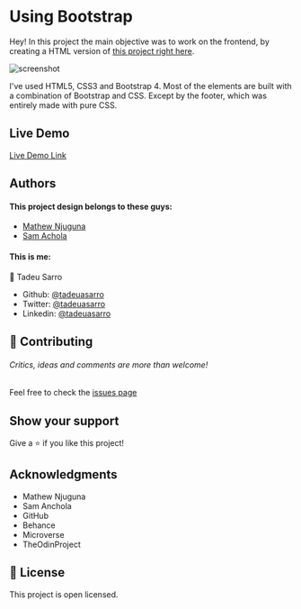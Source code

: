 # Using Bootstrap

Hey! In this project the main objective was to work on the frontend, by creating a HTML version of [this project right here](https://www.behance.net/gallery/25563385/PatashuleKE).

![screenshot]()

I've used HTML5, CSS3 and Bootstrap 4. Most of the elements are built with a combination of Bootstrap and CSS. Except by the footer, which was entirely made with pure CSS.

## Live Demo

[Live Demo Link]()


## Authors

#### This project design belongs to these guys:

- [Mathew Njuguna](https://www.behance.net/aweSam)
- [Sam Achola](https://www.behance.net/mathewnjuguna)

#### This is me:

👤 Tadeu Sarro

- Github: [@tadeuasarro](https://github.com/tadeuasarro)
- Twitter: [@tadeuasarro](https://twitter.com/tadeuasarro)
- Linkedin: [@tadeuasarro](https://www.linkedin.com/in/tadeu-sarro-71481013a/)

## 🤝 Contributing

###### Critics, ideas and comments are more than welcome!

Feel free to check the [issues page](https://github.com/tadeuasarro/TadeuHTMLCapstone/issues)

## Show your support

Give a ⭐️ if you like this project!

## Acknowledgments

- Mathew Njuguna
- Sam Anchola
- GitHub
- Behance
- Microverse
- TheOdinProject

## 📝 License

This project is open licensed.
